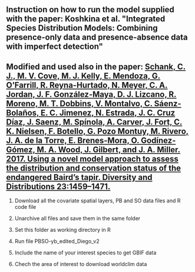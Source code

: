 ## Instruction on how to run the model supplied with the paper: Koshkina et al. "Integrated Species Distribution Models: Combining presence-only data and presence-absence data with imperfect detection"

## Modified and used also in the paper: [Schank, C. J., M. V. Cove, M. J. Kelly, E. Mendoza, G. O’Farrill, R. Reyna-Hurtado, N. Meyer, C. A. Jordan, J. F. González-Maya, D. J. Lizcano, R. Moreno, M. T. Dobbins, V. Montalvo, C. Sáenz-Bolaños, E. C. Jimenez, N. Estrada, J. C. Cruz Díaz, J. Saenz, M. Spínola, A. Carver, J. Fort, C. K. Nielsen, F. Botello, G. Pozo Montuy, M. Rivero, J. A. de la Torre, E. Brenes-Mora, O. Godínez-Gómez, M. A. Wood, J. Gilbert, and J. A. Miller. 2017. Using a novel model approach to assess the distribution and conservation status of the endangered Baird’s tapir. Diversity and Distributions 23:1459–1471.](http://doi.wiley.com/10.1111/ddi.12631)

1. Download all the covariate spatial layers, PB and SO data files and R code file

2. Unarchive all files and save them in the same folder

3. Set this folder as working directory in R

4. Run file PBSO-yb_edited_Diego_v2

5. Include the name of your interest species to get GBIF data

6. Chech the area of interest to download worldclim data
